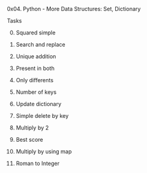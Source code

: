 0x04. Python - More Data Structures: Set, Dictionary

Tasks

0. Squared simple

1. Search and replace

2. Unique addition

3. Present in both 

4. Only differents

5. Number of keys

7. Update dictionary

8. Simple delete by key

9. Multiply by 2

10. Best score

11. Multiply by using map

12. Roman to Integer
